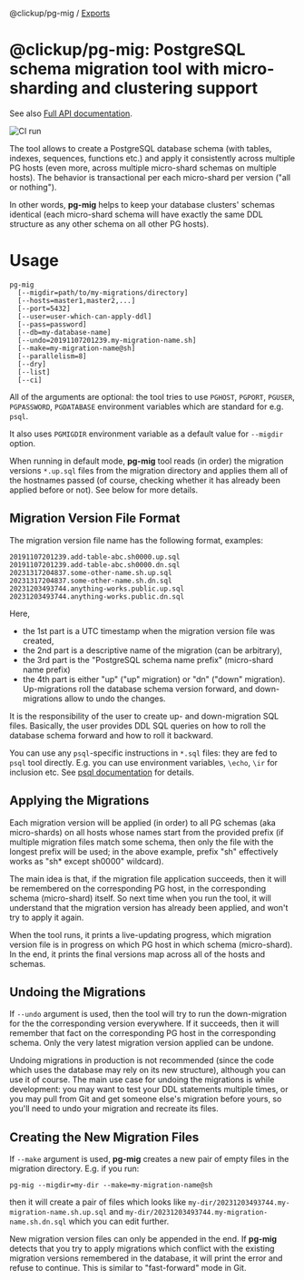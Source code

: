@clickup/pg-mig / [Exports](modules.md)

# @clickup/pg-mig: PostgreSQL schema migration tool with micro-sharding and clustering support

See also [Full API documentation](https://github.com/clickup/pg-mig/blob/master/docs/modules.md).

![CI run](https://github.com/clickup/pg-mig/actions/workflows/ci.yml/badge.svg?branch=main)

The tool allows to create a PostgreSQL database schema (with tables, indexes,
sequences, functions etc.) and apply it consistently across multiple PG hosts
(even more, across multiple micro-shard schemas on multiple hosts). The behavior
is transactional per each micro-shard per version ("all or nothing").

In other words, **pg-mig** helps to keep your database clusters' schemas identical
(each micro-shard schema will have exactly the same DDL structure as any other
schema on all other PG hosts).

# Usage

```
pg-mig
  [--migdir=path/to/my-migrations/directory]
  [--hosts=master1,master2,...]
  [--port=5432]
  [--user=user-which-can-apply-ddl]
  [--pass=password]
  [--db=my-database-name]
  [--undo=20191107201239.my-migration-name.sh]
  [--make=my-migration-name@sh]
  [--parallelism=8]
  [--dry]
  [--list]
  [--ci]
```

All of the arguments are optional: the tool tries to use `PGHOST`, `PGPORT`,
`PGUSER`, `PGPASSWORD`, `PGDATABASE` environment variables which are standard
for e.g. `psql`. 

It also uses `PGMIGDIR` environment variable as a default value for `--migdir`
option.

When running in default mode, **pg-mig** tool reads (in order) the migration
versions `*.up.sql` files from the migration directory and applies them all of
the hostnames passed (of course, checking whether it has already been applied
before or not). See below for more details.

## Migration Version File Format

The migration version file name has the following format, examples:

```
20191107201239.add-table-abc.sh0000.up.sql
20191107201239.add-table-abc.sh0000.dn.sql
20231317204837.some-other-name.sh.up.sql
20231317204837.some-other-name.sh.dn.sql
20231203493744.anything-works.public.up.sql
20231203493744.anything-works.public.dn.sql
```

Here,

- the 1st part is a UTC timestamp when the migration version file was created,
- the 2nd part is a descriptive name of the migration (can be arbitrary),
- the 3rd part is the "PostgreSQL schema name prefix" (micro-shard name prefix)
- the 4th part is either "up" ("up" migration) or "dn" ("down" migration).
  Up-migrations roll the database schema version forward, and down-migrations
  allow to undo the changes.

It is the responsibility of the user to create up- and down-migration SQL files.
Basically, the user provides DDL SQL queries on how to roll the database schema
forward and how to roll it backward.

You can use any `psql`-specific instructions in `*.sql` files: they are fed to
`psql` tool directly. E.g. you can use environment variables, `\echo`, `\ir` for
inclusion etc. See [psql
documentation](https://www.postgresql.org/docs/current/app-psql.html) for
details.

## Applying the Migrations

Each migration version will be applied (in order) to all PG schemas (aka
micro-shards) on all hosts whose names start from the provided prefix (if
multiple migration files match some schema, then only the file with the longest
prefix will be used; in the above example, prefix "sh" effectively works as "sh*
except sh0000" wildcard).

The main idea is that, if the migration file application succeeds, then it will
be remembered on the corresponding PG host, in the corresponding schema
(micro-shard) itself. So next time when you run the tool, it will understand
that the migration version has already been applied, and won't try to apply it
again.

When the tool runs, it prints a live-updating progress, which migration version
file is in progress on which PG host in which schema (micro-shard). In the end,
it prints the final versions map across all of the hosts and schemas.

## Undoing the Migrations

If `--undo` argument is used, then the tool will try to run the down-migration
for the the corresponding version everywhere. If it succeeds, then it will
remember that fact on the corresponding PG host in the corresponding schema.
Only the very latest migration version applied can be undone.

Undoing migrations in production is not recommended (since the code which uses
the database may rely on its new structure), although you can use it of course.
The main use case for undoing the migrations is while development: you may want
to test your DDL statements multiple times, or you may pull from Git and get
someone else's migration before yours, so you'll need to undo your migration and
recreate its files.

## Creating the New Migration Files

If `--make` argument is used, **pg-mig** creates a new pair of empty files in the
migration directory. E.g. if you run:

```
pg-mig --migdir=my-dir --make=my-migration-name@sh
```

then it will create a pair of files which looks like
`my-dir/20231203493744.my-migration-name.sh.up.sql` and
`my-dir/20231203493744.my-migration-name.sh.dn.sql` which you can edit further.

New migration version files can only be appended in the end. If **pg-mig** detects
that you try to apply migrations which conflict with the existing migration
versions remembered in the database, it will print the error and refuse to
continue. This is similar to "fast-forward" mode in Git.
